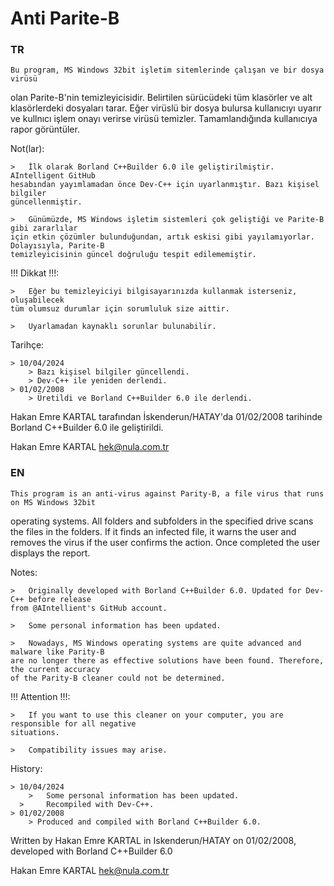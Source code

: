 # Anti Parite-B

### TR

	Bu program, MS Windows 32bit işletim sitemlerinde çalışan ve bir dosya virüsü 
olan Parite-B'nin temizleyicisidir. Belirtilen sürücüdeki tüm klasörler ve alt 
klasörlerdeki dosyaları tarar. Eğer virüslü bir dosya bulursa kullanıcıyı uyarır 
ve kullnıcı işlem onayı verirse virüsü temizler. Tamamlandığında kullanıcıya 
rapor görüntüler.

Not(lar):

	>	İlk olarak Borland C++Builder 6.0 ile geliştirilmiştir. AIntelligent GitHub
	hesabından yayımlamadan önce Dev-C++ için uyarlanmıştır. Bazı kişisel bilgiler
	güncellenmiştir. 

	>	Günümüzde, MS Windows işletim sistemleri çok geliştiği ve Parite-B gibi zararlılar 
	için etkin çözümler bulunduğundan, artık eskisi gibi yayılamıyorlar. Dolayısıyla, Parite-B
	temizleyicisinin güncel doğruluğu tespit edilememiştir.

!!! Dikkat !!!: 
		
	>	Eğer bu temizleyiciyi bilgisayarınızda kullanmak isterseniz, oluşabilecek
	tüm olumsuz durumlar için sorumluluk size aittir.

	>	Uyarlamadan kaynaklı sorunlar bulunabilir.

Tarihçe:

	> 10/04/2024
   		> Bazı kişisel bilgiler güncellendi.
   		> Dev-C++ ile yeniden derlendi.
	> 01/02/2008
   		> Üretildi ve Borland C++Builder 6.0 ile derlendi.

Hakan Emre KARTAL tarafından İskenderun/HATAY'da 01/02/2008 tarihinde
Borland C++Builder 6.0 ile geliştirildi.

Hakan Emre KARTAL
hek@nula.com.tr 

### EN

	This program is an anti-virus against Parity-B, a file virus that runs on MS Windows 32bit 
operating systems. All folders and subfolders in the specified drive scans the files in the 
folders. If it finds an infected file, it warns the user and removes the virus if the user 
confirms the action. Once completed the user displays the report.

Notes:
	
	> 	Originally developed with Borland C++Builder 6.0. Updated for Dev-C++ before release 
	from @AIntellient's GitHub account.

	>	Some personal information has been updated.

	>	Nowadays, MS Windows operating systems are quite advanced and malware like Parity-B 
	are no longer there as effective solutions have been found. Therefore, the current accuracy 
	of the Parity-B cleaner could not be determined.

!!! Attention !!!:

	>	If you want to use this cleaner on your computer, you are responsible for all negative 
	situations.

	>	Compatibility issues may arise.

History:
	
	> 10/04/2024
    	>	Some personal information has been updated.
      > 	Recompiled with Dev-C++.
	> 01/02/2008
     	> Produced and compiled with Borland C++Builder 6.0.

Written by Hakan Emre KARTAL in Iskenderun/HATAY on 01/02/2008,
developed with Borland C++Builder 6.0

Hakan Emre KARTAL
hek@nula.com.tr 

